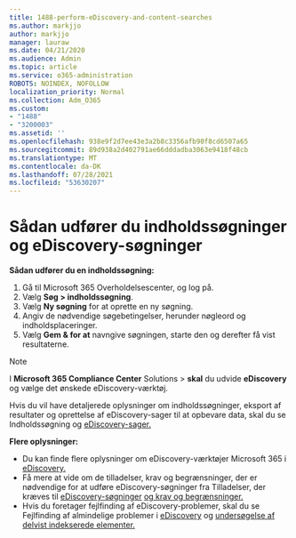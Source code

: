 ```yaml
---
title: 1488-perform-eDiscovery-and-content-searches
ms.author: markjjo
author: markjjo
manager: lauraw
ms.date: 04/21/2020
ms.audience: Admin
ms.topic: article
ms.service: o365-administration
ROBOTS: NOINDEX, NOFOLLOW
localization_priority: Normal
ms.collection: Adm_O365
ms.custom:
- "1488"
- "3200003"
ms.assetid: ''
ms.openlocfilehash: 938e9f2d7ee43e3a2b8c3356afb90f8cd6507a65
ms.sourcegitcommit: 89d938a2d402791ae66dddadba3063e9418f48cb
ms.translationtype: MT
ms.contentlocale: da-DK
ms.lasthandoff: 07/28/2021
ms.locfileid: "53630207"
---
```

# <a name="how-to-perform-content-searches-and-ediscovery-searches"></a>Sådan udfører du indholdssøgninger og eDiscovery-søgninger

**Sådan udfører du en indholdssøgning:**

1. Gå til Microsoft 365 Overholdelsescenter, og log på.
2. Vælg **Søg > indholdssøgning**.
3. Vælg **Ny søgning** for at oprette en ny søgning.
4. Angiv de nødvendige søgebetingelser, herunder nøgleord og indholdsplaceringer.
5. Vælg **Gem & for at** navngive søgningen, starte den og derefter få vist resultaterne.

> [!NOTE]
> I **Microsoft 365 Compliance Center** Solutions  >  **skal** du udvide **eDiscovery** og vælge det ønskede eDiscovery-værktøj.

Hvis du vil have detaljerede oplysninger om indholdssøgninger, eksport af [](/microsoft-365/compliance/content-search) resultater og oprettelse af eDiscovery-sager til at opbevare data, skal du se Indholdssøgning og [eDiscovery-sager.](/microsoft-365/compliance/ediscovery-cases)

**Flere oplysninger:**

- Du kan finde flere oplysninger om eDiscovery-værktøjer Microsoft 365 i [eDiscovery.](/microsoft-365/compliance/ediscovery)
- Få mere at vide om de tilladelser, krav og begrænsninger, der er nødvendige for at udføre eDiscovery-søgninger fra Tilladelser, der kræves til [eDiscovery-søgninger](/microsoft-365/compliance/assign-ediscovery-permissions) [og krav og begrænsninger.](/microsoft-365/compliance/limits-for-content-search)
- Hvis du foretager fejlfinding af eDiscovery-problemer, skal du se Fejlfinding af almindelige problemer i [eDiscovery](/microsoft-365/compliance/ediscovery-troubleshooting-common-issues) og [undersøgelse af delvist indekserede elementer.](/microsoft-365/compliance/investigating-partially-indexed-items-in-ediscovery)
